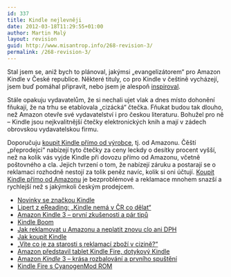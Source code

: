 ```yaml
---
id: 337
title: Kindle nejlevněji
date: 2012-03-18T11:29:55+01:00
author: Martin Malý
layout: revision
guid: http://www.misantrop.info/268-revision-3/
permalink: /268-revision-3/
---
```

Stal jsem se, aniž bych to plánoval, jakýmsi „evangelizátorem“ pro Amazon Kindle v České republice. Některé tituly, co pro Kindle v češtině vycházejí, jsem buď pomáhal připravit, nebo jsem je alespoň [inspiroval](http://strucny.misantrop.info/radost-z-prace-ktera-k-necemu-byla).

Stále opakuju vydavatelům, že si nechali ujet vlak a dnes místo dohonění fňukají, že na trhu se etablovala &#8222;cizácká&#8220; čtečka. Fňukat budou tak dlouho, než Amazon otevře své vydavatelství i pro českou literaturu. Bohužel pro ně &#8211; Kindle jsou nejkvalitnější čtečky elektronických knih a mají v zádech obrovskou vydavatelskou firmu.

Doporučuju [koupit Kindle přímo od výrobce](http://www.amazon.com/gp/product/B0051QVESA/ref=as_li_tf_tl?ie=UTF8&tag=dein-20&linkCode=as2&camp=1789&creative=9325&creativeASIN=B0051QVESA), tj. od Amazonu. Čěští &#8222;přeprodejci&#8220; nabízejí tyto čtečky za ceny leckdy o desítky procent vyšší, než na kolik vás vyjde Kindle při dovozu přímo od Amazonu, včetně poštovného a cla. Jejich tvrzení o tom, že nabízejí záruku a postarají se o reklamaci rozhodně nestojí za tolik peněz navíc, kolik si oni účtují. [Koupit Kindle přímo od Amazonu](http://www.amazon.com/gp/product/B0051QVESA/ref=as_li_tf_tl?ie=UTF8&tag=dein-20&linkCode=as2&camp=1789&creative=9325&creativeASIN=B0051QVESA) je bezproblémové a reklamace mnohem snazší a rychlejší než s jakýmkoli českým prodejcem.



  * [Novinky se značkou Kindle](../novinky-se-znackou-kindle)
  * [Lipert z eReading: „Kindle nemá v ČR co dělat“](../lipert-z-ereading-kindle-nema-v-cr-co-delat/)
  * [Amazon Kindle 3 &#8211; první zkušenosti a pár tipů](../amazon-kindle-3-prvni-zkusenosti-par-tipu)
  * [Kindle Boom](../kindle-boom)
  * [Jak reklamovat u Amazonu a neplatit znovu clo ani DPH](../jak-reklamovat-u-amazonu-neplatit-znovu-clo-ani-dph)
  * [Jak koupit Kindle](http://www.amazon.com/gp/product/B002Y27P3M?ie=UTF8&tag=dein-20&linkCode=as2&camp=1789&creative=9325&creativeASIN=B002Y27P3M)
  * [&#8222;Víte co je za starosti s reklamací zboží v cizině?&#8220;](../vite-co-je-za-starosti-s-reklamaci-zbozi-v-cizine)
  * [Amazon představil tablet Kindle Fire, dotykový Kindle](http://strucny.misantrop.info/amazon-predstavil-tablet-kindle-fire-dotykovy)
  * [Amazon _Kindle_ 3 &#8211; krása rozbalování a prvního spuštění](http://strucny.misantrop.info/amazon-kindle-3-krasa-rozbalovani-a-prvniho-s)
  * [Kindle Fire s CyanogenMod ROM](../kindle-fire-s-cyanogenmod-rom)

&nbsp;